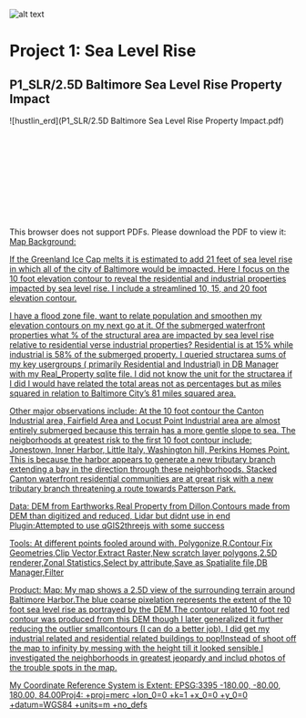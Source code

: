 
![alt text](https://nicoletrenholm.github.io/P1_SLR/glacier.PNG)



# Project 1: Sea Level Rise

##  P1_SLR/2.5D Baltimore Sea Level Rise Property Impact

![hustlin_erd](P1_SLR/2.5D Baltimore Sea Level Rise Property Impact.pdf)

<object data="P1_SLR/2.5D Baltimore Sea Level Rise Property Impact.pdf" type="application/pdf" width="700px" height="700px">
    <embed src="http://yoursite.com/the.pdf">
        <p>This browser does not support PDFs. Please download the PDF to view it: <a href="P1_SLR/2.5D Baltimore Sea Level Rise Property Impact.pdf</a>.</p>
    </embed>
</object>

## Map Background:

If the Greenland Ice Cap melts it is estimated to add 21 feet of sea level rise in which all of the city of Baltimore would be impacted. Here I focus on the 10 foot elevation contour to reveal the residential and industrial properties impacted by sea level rise. I include a streamlined 10, 15, and 20 foot elevation contour.

I have a flood zone file, want to relate population and smoothen my elevation contours on my next go at it.
Of the submerged waterfront properties what % of the structural area are impacted by sea level rise relative to residential verse industrial properties? Residential is at 15% while industrial is 58% of the submerged property. I queried structarea sums of my key usergroups ( primarily Residential and Industrial) in DB Manager with my Real_Property sqlite file. I did not know the unit for the structarea if I did I would have related the total areas not as percentages but as miles squared in relation to Baltimore City’s 81 miles squared area.

Other major observations include: At the 10 foot contour the Canton Industrial area, Fairfield Area and Locust Point Industrial area are almost entirely submerged because this terrain has a more gentle slope to sea.
The neigborhoods at greatest risk to the first 10 foot contour include: Jonestown, Inner Harbor, Little Italy, Washington hill, Perkins Homes Point. This is because the harbor appears to generate a new tributary branch extending a bay in the direction through these neighborhoods. Stacked Canton waterfront residential communities are at great risk with a new tributary branch threatening a route towards Patterson Park.

Data: DEM from Earthworks,Real Property from Dillon,Contours made from DEM than digitized and reduced, Lidar but didnt use in end
Plugin:Attempted to use qGIS2threejs with some success

Tools:
At different points fooled around with.
Polygonize,R.Contour,Fix Geometries,Clip Vector,Extract Raster,New scratch layer polygons,2.5D renderer,Zonal Statistics,Select by attribute,Save as Spatialite file,DB Manager,Filter

Product:
Map: My map shows a 2.5D view of the surrounding terrain around Baltimore Harbor.The blue coarse pixelation represents the extent of the 10 foot sea level rise as portrayed by the DEM.The contour related 10 foot red contour was produced from this DEM though I later generalized it further reducing the outlier smallcontours (I can do a better job). I did get my industrial related and residential related buildings to pop!Instead of shoot off the map to infinity by messing with the height till it looked sensible.I investigated the neighborhoods in greatest jeopardy and includ photos of the trouble spots in the map. 

My Coordinate Reference System is Extent: EPSG:3395 -180.00, -80.00, 180.00, 84.00Proj4: +proj=merc +lon_0=0 +k=1 +x_0=0 +y_0=0 +datum=WGS84 +units=m +no_defs


